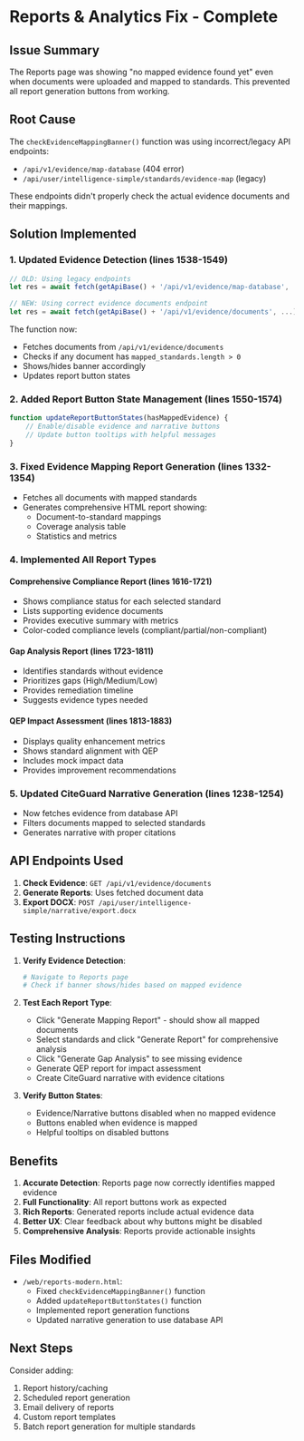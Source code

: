 # Reports & Analytics Fix - Complete

## Issue Summary
The Reports page was showing "no mapped evidence found yet" even when documents were uploaded and mapped to standards. This prevented all report generation buttons from working.

## Root Cause
The `checkEvidenceMappingBanner()` function was using incorrect/legacy API endpoints:
- `/api/v1/evidence/map-database` (404 error)
- `/api/user/intelligence-simple/standards/evidence-map` (legacy)

These endpoints didn't properly check the actual evidence documents and their mappings.

## Solution Implemented

### 1. Updated Evidence Detection (lines 1538-1549)
```javascript
// OLD: Using legacy endpoints
let res = await fetch(getApiBase() + '/api/v1/evidence/map-database', ...)

// NEW: Using correct evidence documents endpoint
let res = await fetch(getApiBase() + '/api/v1/evidence/documents', ...)
```

The function now:
- Fetches documents from `/api/v1/evidence/documents`
- Checks if any document has `mapped_standards.length > 0`
- Shows/hides banner accordingly
- Updates report button states

### 2. Added Report Button State Management (lines 1550-1574)
```javascript
function updateReportButtonStates(hasMappedEvidence) {
    // Enable/disable evidence and narrative buttons
    // Update button tooltips with helpful messages
}
```

### 3. Fixed Evidence Mapping Report Generation (lines 1332-1354)
- Fetches all documents with mapped standards
- Generates comprehensive HTML report showing:
  - Document-to-standard mappings
  - Coverage analysis table
  - Statistics and metrics

### 4. Implemented All Report Types

#### Comprehensive Compliance Report (lines 1616-1721)
- Shows compliance status for each selected standard
- Lists supporting evidence documents
- Provides executive summary with metrics
- Color-coded compliance levels (compliant/partial/non-compliant)

#### Gap Analysis Report (lines 1723-1811) 
- Identifies standards without evidence
- Prioritizes gaps (High/Medium/Low)
- Provides remediation timeline
- Suggests evidence types needed

#### QEP Impact Assessment (lines 1813-1883)
- Displays quality enhancement metrics
- Shows standard alignment with QEP
- Includes mock impact data
- Provides improvement recommendations

### 5. Updated CiteGuard Narrative Generation (lines 1238-1254)
- Now fetches evidence from database API
- Filters documents mapped to selected standards
- Generates narrative with proper citations

## API Endpoints Used

1. **Check Evidence**: `GET /api/v1/evidence/documents`
2. **Generate Reports**: Uses fetched document data
3. **Export DOCX**: `POST /api/user/intelligence-simple/narrative/export.docx`

## Testing Instructions

1. **Verify Evidence Detection**:
   ```bash
   # Navigate to Reports page
   # Check if banner shows/hides based on mapped evidence
   ```

2. **Test Each Report Type**:
   - Click "Generate Mapping Report" - should show all mapped documents
   - Select standards and click "Generate Report" for comprehensive analysis
   - Click "Generate Gap Analysis" to see missing evidence
   - Generate QEP report for impact assessment
   - Create CiteGuard narrative with evidence citations

3. **Verify Button States**:
   - Evidence/Narrative buttons disabled when no mapped evidence
   - Buttons enabled when evidence is mapped
   - Helpful tooltips on disabled buttons

## Benefits

1. **Accurate Detection**: Reports page now correctly identifies mapped evidence
2. **Full Functionality**: All report buttons work as expected
3. **Rich Reports**: Generated reports include actual evidence data
4. **Better UX**: Clear feedback about why buttons might be disabled
5. **Comprehensive Analysis**: Reports provide actionable insights

## Files Modified

- `/web/reports-modern.html`:
  - Fixed `checkEvidenceMappingBanner()` function
  - Added `updateReportButtonStates()` function  
  - Implemented report generation functions
  - Updated narrative generation to use database API

## Next Steps

Consider adding:
1. Report history/caching
2. Scheduled report generation
3. Email delivery of reports
4. Custom report templates
5. Batch report generation for multiple standards